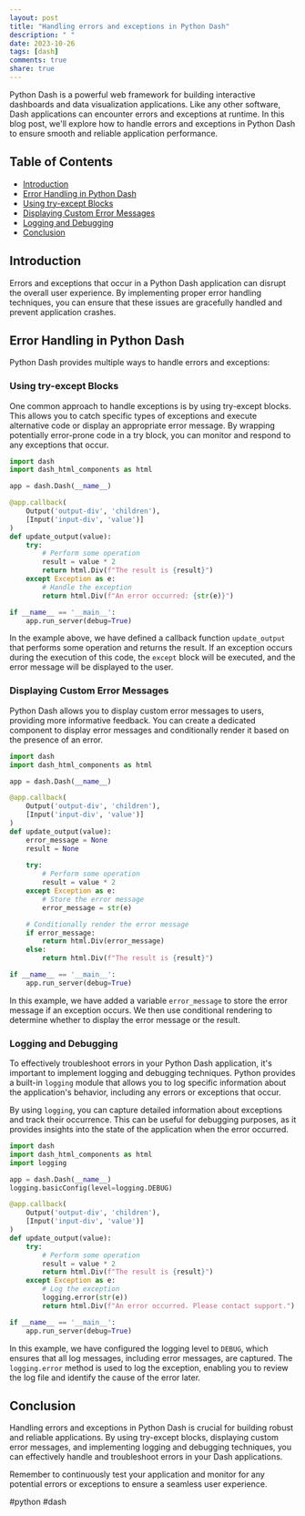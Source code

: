 ```yaml
---
layout: post
title: "Handling errors and exceptions in Python Dash"
description: " "
date: 2023-10-26
tags: [dash]
comments: true
share: true
---
```


Python Dash is a powerful web framework for building interactive dashboards and data visualization applications. Like any other software, Dash applications can encounter errors and exceptions at runtime. In this blog post, we'll explore how to handle errors and exceptions in Python Dash to ensure smooth and reliable application performance.

## Table of Contents
- [Introduction](#introduction)
- [Error Handling in Python Dash](#error-handling-in-python-dash)
- [Using try-except Blocks](#using-try-except-blocks)
- [Displaying Custom Error Messages](#displaying-custom-error-messages)
- [Logging and Debugging](#logging-and-debugging)
- [Conclusion](#conclusion)

## Introduction
Errors and exceptions that occur in a Python Dash application can disrupt the overall user experience. By implementing proper error handling techniques, you can ensure that these issues are gracefully handled and prevent application crashes.

## Error Handling in Python Dash
Python Dash provides multiple ways to handle errors and exceptions:

### Using try-except Blocks
One common approach to handle exceptions is by using try-except blocks. This allows you to catch specific types of exceptions and execute alternative code or display an appropriate error message. By wrapping potentially error-prone code in a try block, you can monitor and respond to any exceptions that occur.

```python
import dash
import dash_html_components as html

app = dash.Dash(__name__)

@app.callback(
    Output('output-div', 'children'),
    [Input('input-div', 'value')]
)
def update_output(value):
    try:
        # Perform some operation
        result = value * 2
        return html.Div(f"The result is {result}")
    except Exception as e:
        # Handle the exception
        return html.Div(f"An error occurred: {str(e)}")

if __name__ == '__main__':
    app.run_server(debug=True)
```

In the example above, we have defined a callback function `update_output` that performs some operation and returns the result. If an exception occurs during the execution of this code, the `except` block will be executed, and the error message will be displayed to the user.

### Displaying Custom Error Messages
Python Dash allows you to display custom error messages to users, providing more informative feedback. You can create a dedicated component to display error messages and conditionally render it based on the presence of an error.

```python
import dash
import dash_html_components as html

app = dash.Dash(__name__)

@app.callback(
    Output('output-div', 'children'),
    [Input('input-div', 'value')]
)
def update_output(value):
    error_message = None
    result = None
    
    try:
        # Perform some operation
        result = value * 2
    except Exception as e:
        # Store the error message
        error_message = str(e)

    # Conditionally render the error message
    if error_message:
        return html.Div(error_message)
    else:
        return html.Div(f"The result is {result}")

if __name__ == '__main__':
    app.run_server(debug=True)
```

In this example, we have added a variable `error_message` to store the error message if an exception occurs. We then use conditional rendering to determine whether to display the error message or the result.

### Logging and Debugging
To effectively troubleshoot errors in your Python Dash application, it's important to implement logging and debugging techniques. Python provides a built-in `logging` module that allows you to log specific information about the application's behavior, including any errors or exceptions that occur.

By using `logging`, you can capture detailed information about exceptions and track their occurrence. This can be useful for debugging purposes, as it provides insights into the state of the application when the error occurred.

```python
import dash
import dash_html_components as html
import logging

app = dash.Dash(__name__)
logging.basicConfig(level=logging.DEBUG)

@app.callback(
    Output('output-div', 'children'),
    [Input('input-div', 'value')]
)
def update_output(value):
    try:
        # Perform some operation
        result = value * 2
        return html.Div(f"The result is {result}")
    except Exception as e:
        # Log the exception
        logging.error(str(e))
        return html.Div(f"An error occurred. Please contact support.")

if __name__ == '__main__':
    app.run_server(debug=True)
```

In this example, we have configured the logging level to `DEBUG`, which ensures that all log messages, including error messages, are captured. The `logging.error` method is used to log the exception, enabling you to review the log file and identify the cause of the error later.

## Conclusion
Handling errors and exceptions in Python Dash is crucial for building robust and reliable applications. By using try-except blocks, displaying custom error messages, and implementing logging and debugging techniques, you can effectively handle and troubleshoot errors in your Dash applications.

Remember to continuously test your application and monitor for any potential errors or exceptions to ensure a seamless user experience.

#python #dash